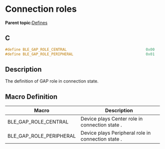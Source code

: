 # Connection roles

**Parent topic:**[Defines](GUID-FB430BFE-A9A9-473D-A588-1240BBD25ADD.md)

## C

```c
#define BLE_GAP_ROLE_CENTRAL                                    0x00
#define BLE_GAP_ROLE_PERIPHERAL                                 0x01
```

## Description

The definition of GAP role in connection state.

## Macro Definition

|Macro|Description|
|-----|-----------|
|BLE\_GAP\_ROLE\_CENTRAL|Device plays Center role in connection state .|
|BLE\_GAP\_ROLE\_PERIPHERAL|Device plays Peripheral role in connection state .|


